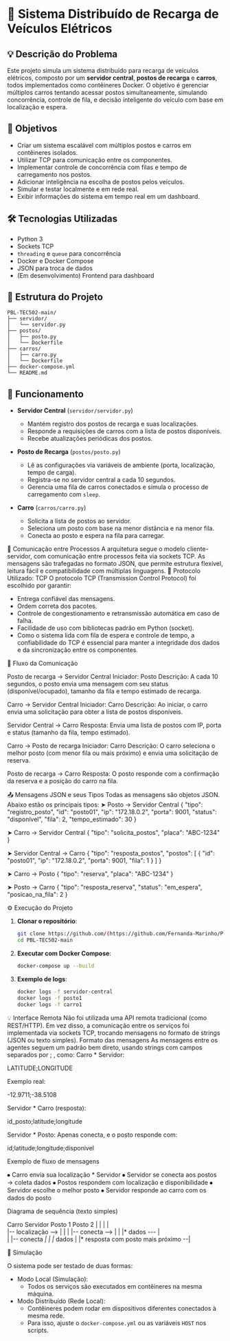 # 🔌 Sistema Distribuído de Recarga de Veículos Elétricos

## 💡 Descrição do Problema

Este projeto simula um sistema distribuído para recarga de veículos elétricos, composto por um **servidor central**, **postos de recarga** e **carros**, todos implementados como contêineres Docker. O objetivo é gerenciar múltiplos carros tentando acessar postos simultaneamente, simulando concorrência, controle de fila, e decisão inteligente do veículo com base em localização e espera.

## 🎯 Objetivos

- Criar um sistema escalável com múltiplos postos e carros em contêineres isolados.
- Utilizar TCP para comunicação entre os componentes.
- Implementar controle de concorrência com filas e tempo de carregamento nos postos.
- Adicionar inteligência na escolha de postos pelos veículos.
- Simular e testar localmente e em rede real.
- Exibir informações do sistema em tempo real em um dashboard.

## 🛠️ Tecnologias Utilizadas

- Python 3
- Sockets TCP
- `threading` e `queue` para concorrência
- Docker e Docker Compose
- JSON para troca de dados
- (Em desenvolvimento) Frontend para dashboard

## 📁 Estrutura do Projeto

```
PBL-TEC502-main/
├── servidor/
│   └── servidor.py
├── postos/
│   ├── posto.py
│   └── Dockerfile
├── carros/
│   ├── carro.py
│   └── Dockerfile
├── docker-compose.yml
└── README.md
```


## 🔧 Funcionamento

- **Servidor Central** (`servidor/servidor.py`)
  - Mantém registro dos postos de recarga e suas localizações.
  - Responde a requisições de carros com a lista de postos disponíveis.
  - Recebe atualizações periódicas dos postos.

- **Posto de Recarga** (`postos/posto.py`)
  - Lê as configurações via variáveis de ambiente (porta, localização, tempo de carga).
  - Registra-se no servidor central a cada 10 segundos.
  - Gerencia uma fila de carros conectados e simula o processo de carregamento com `sleep`.

- **Carro** (`carros/carro.py`)
  - Solicita a lista de postos ao servidor.
  - Seleciona um posto com base na menor distância e na menor fila.
  - Conecta ao posto e espera na fila para carregar.
 
🔌 Comunicação entre Processos
A arquitetura segue o modelo cliente-servidor, com comunicação entre processos feita via sockets TCP. As mensagens são trafegadas no formato JSON, que permite estrutura flexível, leitura fácil e compatibilidade com múltiplas linguagens.
📡 Protocolo Utilizado: TCP
O protocolo TCP (Transmission Control Protocol) foi escolhido por garantir:
  - Entrega confiável das mensagens.
  - Ordem correta dos pacotes.
  - Controle de congestionamento e retransmissão automática em caso de falha.
  - Facilidade de uso com bibliotecas padrão em Python (socket).
  - Como o sistema lida com fila de espera e controle de tempo, a confiabilidade do TCP é essencial para manter a integridade dos dados e da sincronização entre os componentes.

🔄 Fluxo da Comunicação

Posto de recarga → Servidor Central
 Iniciador: Posto
 Descrição: A cada 10 segundos, o posto envia uma mensagem com seu status (disponível/ocupado), tamanho da fila e tempo estimado de recarga.


Carro → Servidor Central
 Iniciador: Carro
 Descrição: Ao iniciar, o carro envia uma solicitação para obter a lista de postos disponíveis.


Servidor Central → Carro
 Resposta: Envia uma lista de postos com IP, porta e status (tamanho da fila, tempo estimado).


Carro → Posto de recarga
 Iniciador: Carro
 Descrição: O carro seleciona o melhor posto (com menor fila ou mais próximo) e envia uma solicitação de reserva.


Posto de recarga → Carro
 Resposta: O posto responde com a confirmação da reserva e a posição do carro na fila.



📤 Mensagens JSON e seus Tipos
Todas as mensagens são objetos JSON. Abaixo estão os principais tipos:
➤ Posto → Servidor Central
{
  "tipo": "registro_posto",
  "id": "posto01",
  "ip": "172.18.0.2",
  "porta": 9001,
  "status": "disponível",
  "fila": 2,
  "tempo_estimado": 30
}


➤ Carro → Servidor Central
{
  "tipo": "solicita_postos",
  "placa": "ABC-1234"
}


➤ Servidor Central → Carro
{
  "tipo": "resposta_postos",
  "postos": [
    {
      "id": "posto01",
      "ip": "172.18.0.2",
      "porta": 9001,
      "fila": 1
    }
  ]
}


➤ Carro → Posto
{
  "tipo": "reserva",
  "placa": "ABC-1234"
}


➤ Posto → Carro
{
  "tipo": "resposta_reserva",
  "status": "em_espera",
  "posicao_na_fila": 2
}

⚙️ Execução do Projeto

1. **Clonar o repositório**:
   ```bash
   git clone https://github.com/(https://github.com/Fernanda-Marinho/PBL-TEC502/tree/main)/PBL-TEC502-main.git
   cd PBL-TEC502-main
   ```

2. **Executar com Docker Compose**:
   ```bash
   docker-compose up --build
   ```

3. **Exemplo de logs**:
   ```bash
   docker logs -f servidor-central
   docker logs -f posto1
   docker logs -f carro1
   ```
💡 Interface Remota
Não foi utilizada uma API remota tradicional (como REST/HTTP).
Em vez disso, a comunicação entre os serviços foi implementada via
sockets TCP, trocando mensagens no formato de strings (JSON ou texto simples).
Formato das mensagens
As mensagens entre os agentes seguem um padrão bem direto, usando strings com campos separados por ; , como:
Carro * Servidor:


LATITUDE;LONGITUDE

Exemplo real:


-12.9711;-38.5108

Servidor * Carro (resposta):


id_posto;latitude;longitude

Servidor * Posto:
Apenas conecta, e o posto responde com:


id;latitude;longitude;disponivel

Exemplo de fluxo de mensagens


⦁	Carro envia sua localização * Servidor
⦁	Servidor se conecta aos postos → coleta dados
⦁	Postos respondem com localização e disponibilidade
⦁	Servidor escolhe o melhor posto
⦁	Servidor responde ao carro com os dados do posto


Diagrama de sequência (texto simples)



Carro	Servidor		Posto 1	Posto 2
|	|	|	|	
|-- localização ⟶	|	|
|	|-- conecta ⟶		|
|	|* dados ---	|	
|	|-- conecta	*|
|	|* dados	|
|* resposta com posto mais próximo --|


🧪 Simulação

O sistema pode ser testado de duas formas:

- Modo Local (Simulação):
  - Todos os serviços são executados em contêineres na mesma máquina.
- Modo Distribuído (Rede Local):
  - Contêineres podem rodar em dispositivos diferentes conectados à mesma rede.
  - Para isso, ajuste o `docker-compose.yml` ou as variáveis `HOST` nos scripts.



